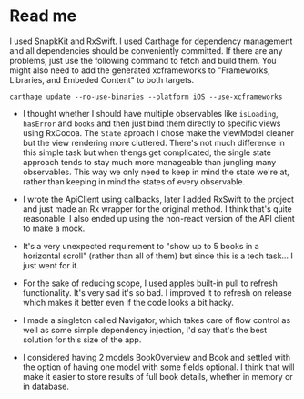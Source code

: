 # Read me 

I used SnapkKit and RxSwift. I used Carthage for dependency management and all dependencies should be conveniently committed. If there are any problems, just use the following command to fetch and build them. You might also need to add the generated xcframeworks to "Frameworks, Libraries, and Embeded Content" to both targets.

```carthage update --no-use-binaries --platform iOS --use-xcframeworks```

- I thought whether I should have multiple observables like `isLoading`, `hasError` and `books` and then just bind them directly to specific views using RxCocoa. The `State` aproach I chose make the viewModel cleaner but the view rendering more cluttered. There's not much difference in this simple task but when thengs get complicated, the single state approach tends to stay much more manageable than jungling many observables. This way we only need to keep in mind the state we're at, rather than keeping in mind the states of every observable.

- I wrote the ApiClient using callbacks, later I added RxSwift to the project and just made an Rx wrapper for the original method. I think that's quite reasonable. I also ended up using the non-react version of the API client to make a mock.

- It's a very unexpected requirement to "show up to 5 books in a horizontal scroll" (rather than all of them) but since this is a tech task... I just went for it.

- For the sake of reducing scope, I used apples built-in pull to refresh functionality. It's very sad it's so bad. I improved it to refresh on release which makes it better even if the code looks a bit hacky.

- I made a singleton called Navigator, which takes care of flow control as well as some simple dependency injection, I'd say that's the best solution for this size of the app.

- I considered having 2 models BookOverview and Book and settled with the option of having one model with some fields optional. I think that will make it easier to store results of full book details, whether in memory or in database. 
